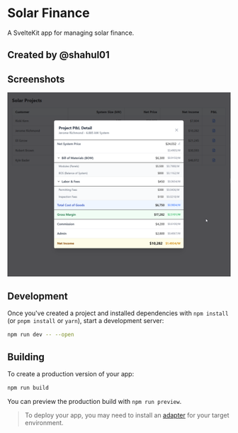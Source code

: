 # Solar Finance

A SvelteKit app for managing solar finance.

## Created by @shahul01

## Screenshots

![home.png](\docs\screenshots\home.png)

## Development

Once you've created a project and installed dependencies with `npm install` (or `pnpm install` or `yarn`), start a development server:

```bash
npm run dev -- --open
```

## Building

To create a production version of your app:

```bash
npm run build
```

You can preview the production build with `npm run preview`.

> To deploy your app, you may need to install an [adapter](https://svelte.dev/docs/kit/adapters) for your target environment.
